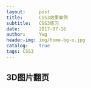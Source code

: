 ```yaml
---
layout:     post
title:      CSS3效果案例
subtitle:   CSS3练习
date:       2017-07-16
author:     Ywg
header-img: img/home-bg-o.jpg
catalog:    true
tags: CSS3
---
```


## 3D图片翻页

```
```
